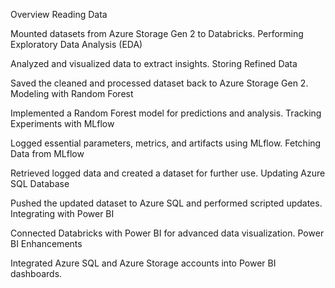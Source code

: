 Overview
Reading Data

Mounted datasets from Azure Storage Gen 2 to Databricks.
Performing Exploratory Data Analysis (EDA)

Analyzed and visualized data to extract insights.
Storing Refined Data

Saved the cleaned and processed dataset back to Azure Storage Gen 2.
Modeling with Random Forest

Implemented a Random Forest model for predictions and analysis.
Tracking Experiments with MLflow

Logged essential parameters, metrics, and artifacts using MLflow.
Fetching Data from MLflow

Retrieved logged data and created a dataset for further use.
Updating Azure SQL Database

Pushed the updated dataset to Azure SQL and performed scripted updates.
Integrating with Power BI

Connected Databricks with Power BI for advanced data visualization.
Power BI Enhancements

Integrated Azure SQL and Azure Storage accounts into Power BI dashboards.
